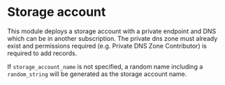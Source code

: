 # Storage account
This module deploys a storage account with a private endpoint and DNS which can be in another subscription.
The private dns zone must already exist and permissions required (e.g. Private DNS Zone Contributor) is required to add records.

If `storage_account_name` is not specified, a random name including a `random_string` will be generated as the storage account name.